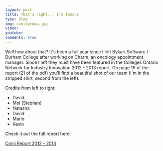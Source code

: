 ```yaml
---
layout: post
title: That's right... I'm famous
type: blog
img: coniigroup.jpg
vimeo: 
youtube:  
comments: true
---
```


Well how about that? It's been a full year since I left Bykart Software / Durham College after working on Charm, an oncology appointment manager. Since I left they must have been featured in the Colleges Ontario Network for Industry Innovation 2012 - 2013 report. On page 19 of the report (21 of the pdf) you'll find a beautiful shot of our team (I'm in the stripped shirt, second from the left).

Credits from left to right:

-	David
-	Moi (Stephan)
-	Natasha
-	David
-	Mario
-	Kevin

Check it out the full report here:

[Conii Report 2012 - 2013](http://www.oce-ontario.org/docs/default-source/publications/conii-report-2012-13_mid-res-final.pdf#page=21) 
